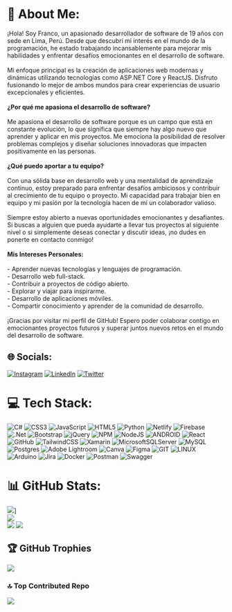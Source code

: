 # 💫 About Me:
¡Hola! Soy Franco, un apasionado desarrollador de software de 19 años con sede en Lima, Perú. Desde que descubrí mi interés en el mundo de la programación, he estado trabajando incansablemente para mejorar mis habilidades y enfrentar desafíos emocionantes en el desarrollo de software.<br><br>Mi enfoque principal es la creación de aplicaciones web modernas y dinámicas utilizando tecnologías como ASP.NET Core y ReactJS. Disfruto fusionando lo mejor de ambos mundos para crear experiencias de usuario excepcionales y eficientes.<br><br>**¿Por qué me apasiona el desarrollo de software?**<br><br>Me apasiona el desarrollo de software porque es un campo que está en constante evolución, lo que significa que siempre hay algo nuevo que aprender y aplicar en mis proyectos. Me emociona la posibilidad de resolver problemas complejos y diseñar soluciones innovadoras que impacten positivamente en las personas.<br><br>**¿Qué puedo aportar a tu equipo?**<br><br>Con una sólida base en desarrollo web y una mentalidad de aprendizaje continuo, estoy preparado para enfrentar desafíos ambiciosos y contribuir al crecimiento de tu equipo o proyecto. Mi capacidad para trabajar bien en equipo y mi pasión por la tecnología hacen de mí un colaborador valioso.<br><br>Siempre estoy abierto a nuevas oportunidades emocionantes y desafiantes. Si buscas a alguien que pueda ayudarte a llevar tus proyectos al siguiente nivel o si simplemente deseas conectar y discutir ideas, ¡no dudes en ponerte en contacto conmigo!<br><br>**Mis Intereses Personales:**<br><br>- Aprender nuevas tecnologías y lenguajes de programación.<br>- Desarrollo web full-stack.<br>- Contribuir a proyectos de código abierto.<br>- Explorar y viajar para inspirarme.<br>- Desarrollo de aplicaciones móviles.<br>- Compartir conocimiento y aprender de la comunidad de desarrollo.<br><br>¡Gracias por visitar mi perfil de GitHub! Espero poder colaborar contigo en emocionantes proyectos futuros y superar juntos nuevos retos en el mundo del desarrollo de software.<br>


## 🌐 Socials:
[![Instagram](https://img.shields.io/badge/Instagram-%23E4405F.svg?logo=Instagram&logoColor=white)](https://instagram.com/franco.edson_) [![LinkedIn](https://img.shields.io/badge/LinkedIn-%230077B5.svg?logo=linkedin&logoColor=white)](https://linkedin.com/in/franco-mariño-2a289620a/) [![Twitter](https://img.shields.io/badge/Twitter-%231DA1F2.svg?logo=Twitter&logoColor=white)](https://twitter.com/@francoedson_) 

# 💻 Tech Stack:
![C#](https://img.shields.io/badge/c%23-%23239120.svg?style=for-the-badge&logo=c-sharp&logoColor=white) ![CSS3](https://img.shields.io/badge/css3-%231572B6.svg?style=for-the-badge&logo=css3&logoColor=white) ![JavaScript](https://img.shields.io/badge/javascript-%23323330.svg?style=for-the-badge&logo=javascript&logoColor=%23F7DF1E) ![HTML5](https://img.shields.io/badge/html5-%23E34F26.svg?style=for-the-badge&logo=html5&logoColor=white) ![Python](https://img.shields.io/badge/python-3670A0?style=for-the-badge&logo=python&logoColor=ffdd54) ![Netlify](https://img.shields.io/badge/netlify-%23000000.svg?style=for-the-badge&logo=netlify&logoColor=#00C7B7) ![Firebase](https://img.shields.io/badge/firebase-%23039BE5.svg?style=for-the-badge&logo=firebase) ![.Net](https://img.shields.io/badge/.NET-5C2D91?style=for-the-badge&logo=.net&logoColor=white) ![Bootstrap](https://img.shields.io/badge/bootstrap-%23563D7C.svg?style=for-the-badge&logo=bootstrap&logoColor=white) ![jQuery](https://img.shields.io/badge/jquery-%230769AD.svg?style=for-the-badge&logo=jquery&logoColor=white) ![NPM](https://img.shields.io/badge/NPM-%23000000.svg?style=for-the-badge&logo=npm&logoColor=white) ![NodeJS](https://img.shields.io/badge/node.js-6DA55F?style=for-the-badge&logo=node.js&logoColor=white) ![ANDROID](https://img.shields.io/badge/android-%2320232a.svg?style=for-the-badge&logo=android&logoColor=%a4c639) ![React](https://img.shields.io/badge/react-%2320232a.svg?style=for-the-badge&logo=react&logoColor=%2361DAFB) ![GitHub](https://img.shields.io/badge/GitHub-%23121011.svg?style=for-the-badge&logo=github&logoColor=white) ![TailwindCSS](https://img.shields.io/badge/tailwindcss-%2338B2AC.svg?style=for-the-badge&logo=tailwind-css&logoColor=white) ![Xamarin](https://img.shields.io/badge/Xamarin-3199DC?style=for-the-badge&logo=xamarin&logoColor=white) ![MicrosoftSQLServer](https://img.shields.io/badge/Microsoft%20SQL%20Sever-CC2927?style=for-the-badge&logo=microsoft%20sql%20server&logoColor=white) ![MySQL](https://img.shields.io/badge/mysql-%2300f.svg?style=for-the-badge&logo=mysql&logoColor=white) ![Postgres](https://img.shields.io/badge/postgres-%23316192.svg?style=for-the-badge&logo=postgresql&logoColor=white) ![Adobe Lightroom](https://img.shields.io/badge/Adobe%20Lightroom-31A8FF.svg?style=for-the-badge&logo=Adobe%20Lightroom&logoColor=white) ![Canva](https://img.shields.io/badge/Canva-%2300C4CC.svg?style=for-the-badge&logo=Canva&logoColor=white) 	![Figma](https://img.shields.io/badge/figma-%23F24E1E.svg?style=for-the-badge&logo=figma&logoColor=white) ![GIT](https://img.shields.io/badge/Git-fc6d26?style=for-the-badge&logo=git&logoColor=white) ![LINUX](https://img.shields.io/badge/Linux-FCC624?style=for-the-badge&logo=linux&logoColor=black) ![Arduino](https://img.shields.io/badge/-Arduino-00979D?style=for-the-badge&logo=Arduino&logoColor=white) ![Jira](https://img.shields.io/badge/jira-%230A0FFF.svg?style=for-the-badge&logo=jira&logoColor=white) ![Docker](https://img.shields.io/badge/docker-%230db7ed.svg?style=for-the-badge&logo=docker&logoColor=white) ![Postman](https://img.shields.io/badge/Postman-FF6C37?style=for-the-badge&logo=postman&logoColor=white) ![Swagger](https://img.shields.io/badge/-Swagger-%23Clojure?style=for-the-badge&logo=swagger&logoColor=white)
# 📊 GitHub Stats:
![](https://github-readme-stats.vercel.app/api?username=francoedson)]<br/>
![](https://github-readme-streak-stats.herokuapp.com/?user=francoedson&theme=dark&hide_border=false)<br/>
![](https://github-readme-stats.vercel.app/api/top-langs/?username=francoedson&theme=dark&hide_border=false&include_all_commits=false&count_private=false&layout=compact)
![](https://github-readme-stats.vercel.app/api/top-langs/?username=francoedson&&theme=dark&hidehide_progress=true)

## 🏆 GitHub Trophies
![](https://github-profile-trophy.vercel.app/?username=francoedson&theme=tokyonight&no-frame=false&no-bg=true&margin-w=4)

### 🔝 Top Contributed Repo
![](https://github-contributor-stats.vercel.app/api?username=francoedson&limit=5&theme=tokyonight&combine_all_yearly_contributions=true)

<!-- Proudly created with GPRM ( https://gprm.itsvg.in ) -->
